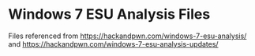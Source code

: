 # Windows 7 ESU Analysis Files

Files referenced from https://hackandpwn.com/windows-7-esu-analysis/ and https://hackandpwn.com/windows-7-esu-analysis-updates/